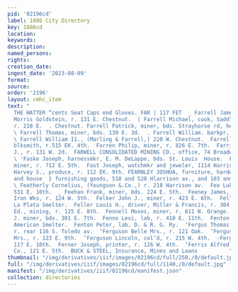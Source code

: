 ```yaml
---
pid: '02196cd'
label: 1886 City Directory
key: 1886cd
location: 
keywords: 
description: 
named_persons: 
rights: 
creation_date: 
ingest_date: '2023-08-09'
format: 
source: 
order: '2196'
layout: cmhc_item
text: "                                                                                    -BABGOCK
  THE HATTER “cents Seat Caps end Gloves. FAR | 117 FET  _ Farrell James J., barkpr,
  Morris Goldstein, r. 131 E. Chestnut.  | Farrell Michael, cook, Saddle Rock Restaurant,
  r. 218 E.  . Chestnut. Farrell Patrick, miner, bds. Strayhorse rd, head E. 4th.
  \ Farrell Thomas, miner, bds. 139 E. 3d.  . Farrell William. barkpr, 212 E. 6th.
  \ Farrell William I1., (Marling & Farrell,) 220 W. Chestnut.  Farrell William J.,
  blksmith, r.515 EK. 4th.  Farren Philip, miner, r. 826 E. 7th.  Farriter Michacl
  J., r. 131 W. 2d.  FARWELL CONSOLIDATED MINING CO., office, 74 Broadway,  New York.
  \ 'Faske Joseph, harnessmkr, E. M. DeLappe, bds. St. Louis  House.  Fassi Matteo,
  miner, r. 712 E. 5th.  Fast Joseph, watchmkr and jeweler, 1114 Harrison av.  Faucett
  Harvey S., produce, r. 112 EK. 9th. FEARNLEY JOSHUA, furniture, hardware, queensware
  and house  } furnishing goods, 518 and 520 Hlarrison av., and 103 and  105 E. 6th.
  \ Featherly Cornelius, (Youngson &.Co.,) r. 218 Harrison av.  Fee Luke, lab, r.
  531 E. 10th.  _ Feehan Frank, miner, bds. 224 E. 5th.  Feeney James, blksmith, Excelsior
  Iron Wks, r. 124 W. 5th.  Felker John J., miner, r. 423 E. 6th.  Fell John, lab,
  La Plata Smelter.  Feller Louis H., driver, Miller & Francis, r. 304 E. 6th.  Fenlon
  Ed., mining, r. 125 E. 8th.  Fennell Moses, miner, r. 611 N. Orange.  Fennell William
  J. miner, bds. 301 E. 7th.  Fenno Levi, lab, r. 410 E. 11th.  Fenton John, feeder,
  American Smelter.  Fenton Peter, lab, D. & R. G. Ry.  ‘Fergus Thomas J., sampler,
  r. rear 116 S. Toledo av.  ‘Ferguson Belle Mrs., r. 121 Oak.  ‘Ferguson Catharine
  Mrs., r. 123 E. 9th.  ‘Ferguson Lincoln, col’d, r. 215 W. 4th.  -Ferguson —, r.
  117 E. 10th.  Ferner Joseph, printer, r. 126 W. 4th.  ‘Ferris Alfred T., wks. Water
  Co., 121 E. 5th.  BUCK & STEEL, Insurance, Mines and Loans          "
thumbnail: "/img/derivatives/iiif/images/02196cd/full/250,/0/default.jpg"
full: "/img/derivatives/iiif/images/02196cd/full/1140,/0/default.jpg"
manifest: "/img/derivatives/iiif/02196cd/manifest.json"
collection: directories
---
```

